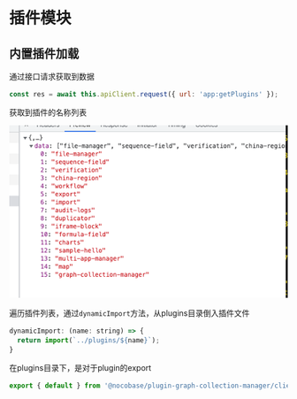 # 插件模块

## 内置插件加载

通过接口请求获取到数据

```jsx
const res = await this.apiClient.request({ url: 'app:getPlugins' });
```

获取到插件的名称列表

![Untitled](%E6%8F%92%E4%BB%B6%E6%A8%A1%E5%9D%97%20a0bcd5bc4f564bf1a5c3118653278907/Untitled.png)

遍历插件列表，通过`dynamicImport`方法，从plugins目录倒入插件文件

```jsx
dynamicImport: (name: string) => {
  return import(`../plugins/${name}`);
}
```

在plugins目录下，是对于plugin的export

```jsx
export { default } from '@nocobase/plugin-graph-collection-manager/client';
```